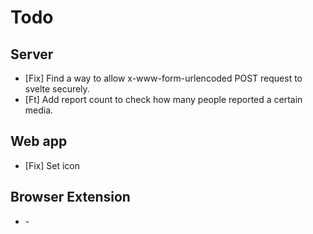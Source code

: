 # Todo

## Server

* [Fix] Find a way to allow x-www-form-urlencoded POST request to svelte securely.
* [Ft] Add report count to check how many people reported a certain media.

## Web app

* [Fix] Set icon

## Browser Extension

* \-
